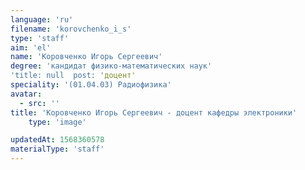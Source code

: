 ```yaml
---
language: 'ru'
filename: 'korovchenko_i_s'
type: 'staff'
aim: 'el'
name: 'Коровченко Игорь Сергеевич'
degree: 'кандидат физико-математических наук'
'title: null  post: 'доцент'
speciality: '(01.04.03) Радиофизика'
avatar:
  - src: ''
title: 'Коровченко Игорь Сергеевич - доцент кафедры электроники'
    type: 'image'

updatedAt: 1568360578
materialType: 'staff'
---
```


